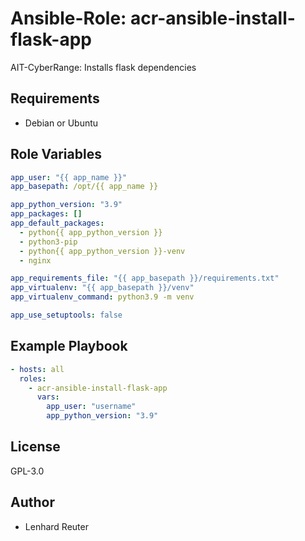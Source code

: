 # Ansible-Role: acr-ansible-install-flask-app

AIT-CyberRange: Installs flask dependencies 


## Requirements

- Debian or Ubuntu 

## Role Variables

```yaml
app_user: "{{ app_name }}"
app_basepath: /opt/{{ app_name }}

app_python_version: "3.9"
app_packages: []
app_default_packages:
  - python{{ app_python_version }}
  - python3-pip
  - python{{ app_python_version }}-venv
  - nginx

app_requirements_file: "{{ app_basepath }}/requirements.txt"
app_virtualenv: "{{ app_basepath }}/venv"
app_virtualenv_command: python3.9 -m venv

app_use_setuptools: false

```

## Example Playbook

```yaml
- hosts: all
  roles:
    - acr-ansible-install-flask-app
      vars:
        app_user: "username"
        app_python_version: "3.9"
```

## License

GPL-3.0

## Author

- Lenhard Reuter